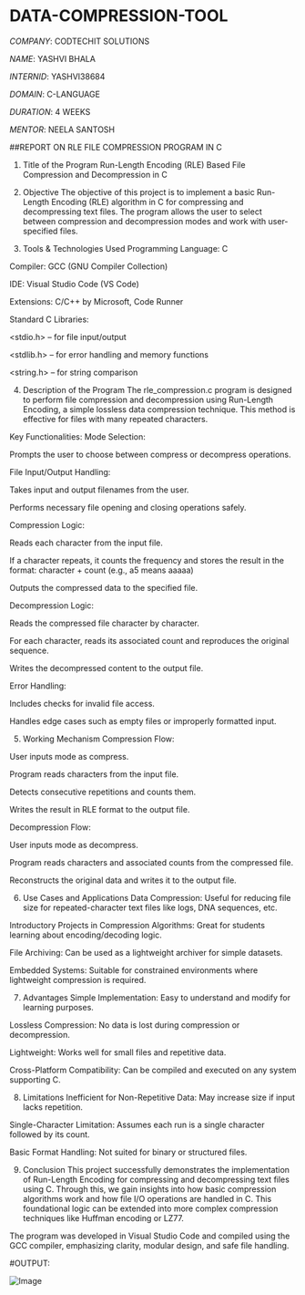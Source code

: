 # DATA-COMPRESSION-TOOL

*COMPANY*: CODTECHIT SOLUTIONS

*NAME*: YASHVI BHALA

*INTERNID*: YASHVI38684

*DOMAIN*: C-LANGUAGE

*DURATION*: 4 WEEKS

*MENTOR*: NEELA SANTOSH

##REPORT ON RLE FILE COMPRESSION PROGRAM IN C
1. Title of the Program
Run-Length Encoding (RLE) Based File Compression and Decompression in C

2. Objective
The objective of this project is to implement a basic Run-Length Encoding (RLE) algorithm in C for compressing and decompressing text files. The program allows the user to select between compression and decompression modes and work with user-specified files.

3. Tools & Technologies Used
Programming Language: C

Compiler: GCC (GNU Compiler Collection)

IDE: Visual Studio Code (VS Code)

Extensions: C/C++ by Microsoft, Code Runner

Standard C Libraries:

<stdio.h> – for file input/output

<stdlib.h> – for error handling and memory functions

<string.h> – for string comparison

4. Description of the Program
The rle_compression.c program is designed to perform file compression and decompression using Run-Length Encoding, a simple lossless data compression technique. This method is effective for files with many repeated characters.

Key Functionalities:
Mode Selection:

Prompts the user to choose between compress or decompress operations.

File Input/Output Handling:

Takes input and output filenames from the user.

Performs necessary file opening and closing operations safely.

Compression Logic:

Reads each character from the input file.

If a character repeats, it counts the frequency and stores the result in the format:
character + count (e.g., a5 means aaaaa)

Outputs the compressed data to the specified file.

Decompression Logic:

Reads the compressed file character by character.

For each character, reads its associated count and reproduces the original sequence.

Writes the decompressed content to the output file.

Error Handling:

Includes checks for invalid file access.

Handles edge cases such as empty files or improperly formatted input.

5. Working Mechanism
Compression Flow:

User inputs mode as compress.

Program reads characters from the input file.

Detects consecutive repetitions and counts them.

Writes the result in RLE format to the output file.

Decompression Flow:

User inputs mode as decompress.

Program reads characters and associated counts from the compressed file.

Reconstructs the original data and writes it to the output file.

6. Use Cases and Applications
Data Compression: Useful for reducing file size for repeated-character text files like logs, DNA sequences, etc.

Introductory Projects in Compression Algorithms: Great for students learning about encoding/decoding logic.

File Archiving: Can be used as a lightweight archiver for simple datasets.

Embedded Systems: Suitable for constrained environments where lightweight compression is required.

7. Advantages
Simple Implementation: Easy to understand and modify for learning purposes.

Lossless Compression: No data is lost during compression or decompression.

Lightweight: Works well for small files and repetitive data.

Cross-Platform Compatibility: Can be compiled and executed on any system supporting C.

8. Limitations
Inefficient for Non-Repetitive Data: May increase size if input lacks repetition.

Single-Character Limitation: Assumes each run is a single character followed by its count.

Basic Format Handling: Not suited for binary or structured files.

9. Conclusion
This project successfully demonstrates the implementation of Run-Length Encoding for compressing and decompressing text files using C. Through this, we gain insights into how basic compression algorithms work and how file I/O operations are handled in C. This foundational logic can be extended into more complex compression techniques like Huffman encoding or LZ77.

The program was developed in Visual Studio Code and compiled using the GCC compiler, emphasizing clarity, modular design, and safe file handling.

#OUTPUT: 

![Image](https://github.com/user-attachments/assets/5b8817fc-80f4-4c07-b7c8-1c2cb1a0d291)
